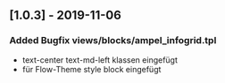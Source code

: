 ## [1.0.3] - 2019-11-06
### Added Bugfix views/blocks/ampel_infogrid.tpl
- text-center text-md-left klassen eingefügt
- für Flow-Theme style block eingefügt